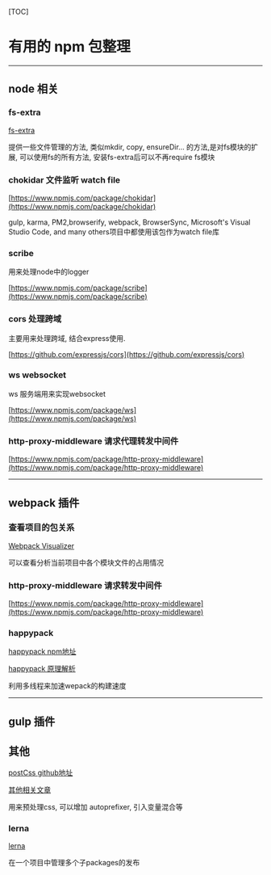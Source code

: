 [TOC]

# 有用的 npm 包整理

----

## node 相关

### fs-extra

[fs-extra](https://www.npmjs.com/package/fs-extra)

提供一些文件管理的方法,  类似mkdir, copy, ensureDir... 的方法,是对fs模块的扩展, 可以使用fs的所有方法, 安装fs-extra后可以不再require fs模块

### chokidar 文件监听 watch file

[https://www.npmjs.com/package/chokidar](https://www.npmjs.com/package/chokidar)

gulp, karma, PM2,browserify, webpack, BrowserSync, Microsoft's Visual Studio Code, and many others项目中都使用该包作为watch file库 

### scribe

用来处理node中的logger

[https://www.npmjs.com/package/scribe](https://www.npmjs.com/package/scribe)

### cors 处理跨域

主要用来处理跨域, 结合express使用.

[https://github.com/expressjs/cors](https://github.com/expressjs/cors)

### ws websocket

ws 服务端用来实现websocket

[https://www.npmjs.com/package/ws](https://www.npmjs.com/package/ws)

### http-proxy-middleware 请求代理转发中间件

[https://www.npmjs.com/package/http-proxy-middleware](https://www.npmjs.com/package/http-proxy-middleware)

----

## webpack 插件

### 查看项目的包关系

[Webpack Visualizer](http://chrisbateman.github.io/webpack-visualizer/)

可以查看分析当前项目中各个模块文件的占用情况

### http-proxy-middleware 请求转发中间件

[https://www.npmjs.com/package/http-proxy-middleware](https://www.npmjs.com/package/http-proxy-middleware)

### happypack

[happypack npm地址](https://www.npmjs.com/package/happypack)

[happypack 原理解析](http://taobaofed.org/blog/2016/12/08/happypack-source-code-analysis/)

利用多线程来加速wepack的构建速度




----

## gulp 插件

## 其他

[postCss github地址](https://github.com/postcss/postcss#plugins)

[其他相关文章](http://www.w3cplus.com/blog/tags/516.html)

用来预处理css, 可以增加 autoprefixer, 引入变量混合等

### lerna

[lerna](https://www.npmjs.com/package/lerna)

在一个项目中管理多个子packages的发布

